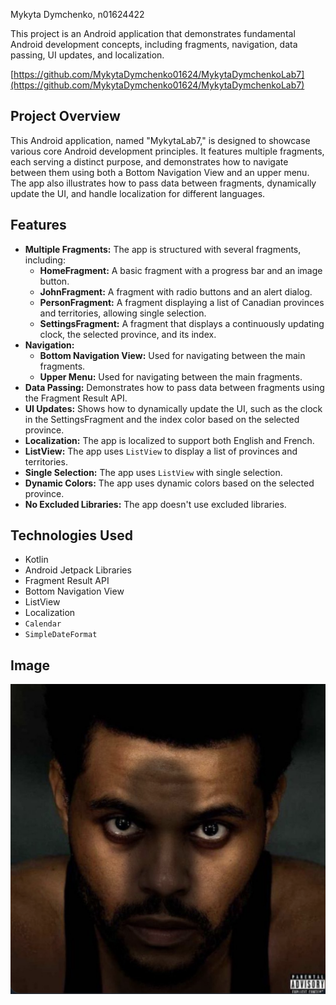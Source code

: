 Mykyta Dymchenko, n01624422

This project is an Android application that demonstrates fundamental Android development concepts, including fragments, navigation, data passing, UI updates, and localization.

[https://github.com/MykytaDymchenko01624/MykytaDymchenkoLab7](https://github.com/MykytaDymchenko01624/MykytaDymchenkoLab7)

## Project Overview

This Android application, named "MykytaLab7," is designed to showcase various core Android development principles. It features multiple fragments, each serving a distinct purpose, and demonstrates how to navigate between them using both a Bottom Navigation View and an upper menu. The app also illustrates how to pass data between fragments, dynamically update the UI, and handle localization for different languages.

## Features

*   **Multiple Fragments:** The app is structured with several fragments, including:
    *   **HomeFragment:** A basic fragment with a progress bar and an image button.
    *   **JohnFragment:** A fragment with radio buttons and an alert dialog.
    *   **PersonFragment:** A fragment displaying a list of Canadian provinces and territories, allowing single selection.
    *   **SettingsFragment:** A fragment that displays a continuously updating clock, the selected province, and its index.
*   **Navigation:**
    *   **Bottom Navigation View:** Used for navigating between the main fragments.
    *   **Upper Menu:** Used for navigating between the main fragments.
*   **Data Passing:** Demonstrates how to pass data between fragments using the Fragment Result API.
*   **UI Updates:** Shows how to dynamically update the UI, such as the clock in the SettingsFragment and the index color based on the selected province.
*   **Localization:** The app is localized to support both English and French.
*   **ListView:** The app uses `ListView` to display a list of provinces and territories.
* **Single Selection:** The app uses `ListView` with single selection.
* **Dynamic Colors:** The app uses dynamic colors based on the selected province.
* **No Excluded Libraries:** The app doesn't use excluded libraries.

## Technologies Used

*   Kotlin
*   Android Jetpack Libraries
*   Fragment Result API
*   Bottom Navigation View
*   ListView
*   Localization
*   `Calendar`
*   `SimpleDateFormat`

## Image

![Alt text](images/the_weeknd.png)
